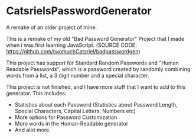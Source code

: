 # CatsrielsPasswordGenerator
A remake of an older project of mine.

This is a remake of my old "Bad Password Generator" Project that I made when i was first learning JavaScript.
(SOURCE CODE: https://github.com/twomuchCatsriel/badpasswordgen)

This project has support for Standard Random Passwords and "Human Readable Passwords", which is a password created by randomly combining words from a list, a 3 digit number and a special character.

This project is not finished, and I have more stuff that I want to add to this generator. This includes:
- Statistics about each Password (Statistics about Password Length, Special Characters, Capital Letters, Numbers etc)
- More options for Password Customization
- More words in the Human-Readable generator
- And alot more.
